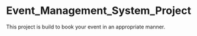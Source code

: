 # Event_Management_System_Project
This project is build to book your event in an appropriate manner.

